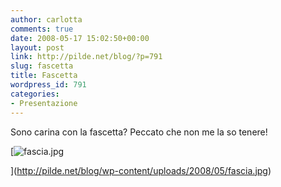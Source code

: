 ```yaml
---
author: carlotta
comments: true
date: 2008-05-17 15:02:50+00:00
layout: post
link: http://pilde.net/blog/?p=791
slug: fascetta
title: Fascetta
wordpress_id: 791
categories:
- Presentazione
---
```


Sono carina con la fascetta? Peccato che non me la so tenere!

[![fascia.jpg](http://pilde.net/blog/wp-content/uploads/2008/05/fascia.jpg)


](http://pilde.net/blog/wp-content/uploads/2008/05/fascia.jpg)




